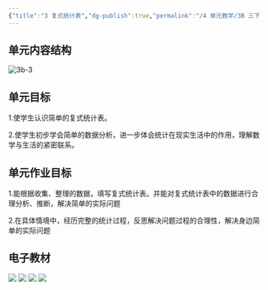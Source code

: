 ```yaml
---
{"title":"3 复式统计表","dg-publish":true,"permalink":"/4 单元教学/3B 三下/3 复式统计表/","dgPassFrontmatter":true,"noteIcon":""}
---
```



## 单元内容结构

![3b-3](https://r2.edui123.com/2023/05/3b-3.png)

## 单元目标

1.使学生认识简单的复式统计表。

2.使学生初步学会简单的数据分析，进一步体会统计在现实生活中的作用，理解数学与生活的紧密联系。

## 单元作业目标

1.能根据收集、整理的数据，填写复式统计表。并能对复式统计表中的数据进行合理分析、推断，解决简单的实际问题

2.在具体情境中，经历完整的统计过程，反思解决问题过程的合理性，解决身边简单的实际问题


## 电子教材

<p class="grid-4">
	<img loading="lazy" decoding="async" src="https://book.pep.com.cn/1221001302141/files/mobile/40.jpg">
	<img loading="lazy" decoding="async" src="https://book.pep.com.cn/1221001302141/files/mobile/41.jpg">
	<img loading="lazy" decoding="async" src="https://book.pep.com.cn/1221001302141/files/mobile/42.jpg">
	<img loading="lazy" decoding="async" src="https://book.pep.com.cn/1221001302141/files/mobile/43.jpg">
</p>
